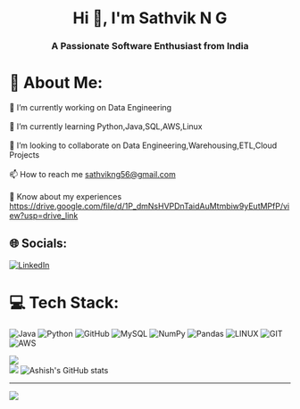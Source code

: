 <h1 align="center">Hi 👋, I'm Sathvik N G</h1>
<h3 align="center">A Passionate Software Enthusiast from India</h3>



# 💫 About Me:
🔭 I’m currently working on Data Engineering<br><br>🌱 I’m currently learning Python,Java,SQL,AWS,Linux<br><br>👯 I’m looking to collaborate on Data Engineering,Warehousing,ETL,Cloud Projects<br><br>📫 How to reach me sathvikng56@gmail.com<br><br>📄 Know about my experiences https://drive.google.com/file/d/1P_dmNsHVPDnTaidAuMtmbiw9yEutMPfP/view?usp=drive_link


## 🌐 Socials:
[![LinkedIn](https://img.shields.io/badge/LinkedIn-%230077B5.svg?logo=linkedin&logoColor=white)](https://linkedin.com/in/https://www.linkedin.com/in/sathvik-n-g-195a2222a/) 

# 💻 Tech Stack:
![Java](https://img.shields.io/badge/java-%23ED8B00.svg?style=for-the-badge&logo=java&logoColor=white) ![Python](https://img.shields.io/badge/python-3670A0?style=for-the-badge&logo=python&logoColor=ffdd54) ![GitHub](https://img.shields.io/badge/GitHub-%23121011.svg?style=for-the-badge&logo=github&logoColor=white) ![MySQL](https://img.shields.io/badge/mysql-%2300f.svg?style=for-the-badge&logo=mysql&logoColor=white) ![NumPy](https://img.shields.io/badge/numpy-%23013243.svg?style=for-the-badge&logo=numpy&logoColor=white) ![Pandas](https://img.shields.io/badge/pandas-%23150458.svg?style=for-the-badge&logo=pandas&logoColor=white) ![LINUX](https://img.shields.io/badge/Linux-FCC624?style=for-the-badge&logo=linux&logoColor=black) ![GIT](https://img.shields.io/badge/Git-fc6d26?style=for-the-badge&logo=git&logoColor=white) ![AWS](https://img.shields.io/badge/AWS-%23FF9900.svg?style=for-the-badge&logo=amazon-aws&logoColor=white)

![](https://github-readme-streak-stats.herokuapp.com/?user=sathvik-ng-07&theme=dark&hide_border=false)<br/>
![](https://github-readme-stats.vercel.app/api/top-langs/?username=sathvik-ng-07&theme=dark&hide_border=false&include_all_commits=true&count_private=false&layout=compact)
![Ashish's GitHub stats](https://github-readme-stats.vercel.app/api?username=sathvik-ng-07&show_icons=true&theme=dark&count_private=true&border_radius=50)<br/> 


---
[![](https://visitcount.itsvg.in/api?id=sathvik-ng-07&icon=0&color=0)](https://visitcount.itsvg.in)

<!-- Proudly created with GPRM ( https://gprm.itsvg.in ) -->




